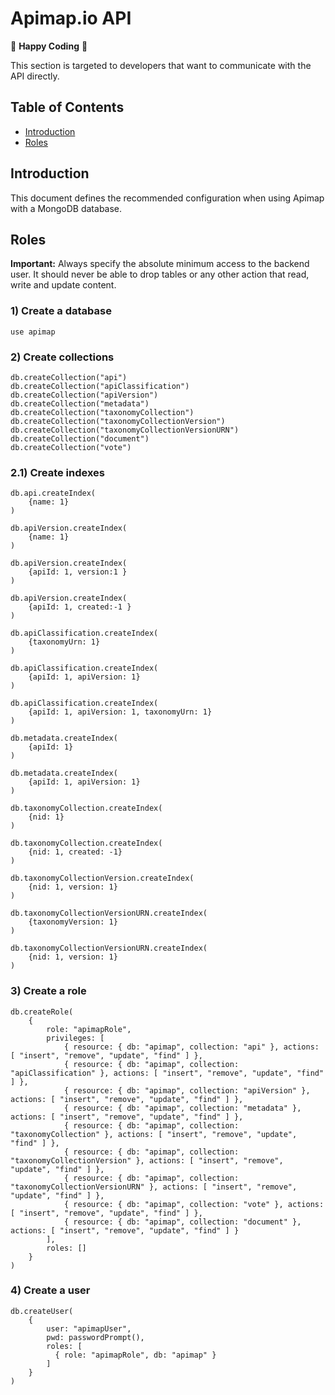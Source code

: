 Apimap.io API
=====

🥳 **Happy Coding** 🥳

This section is targeted to developers that want to communicate with the API directly.

## Table of Contents
* [Introduction](#introduction)
* [Roles](#roles)

## Introduction

This document defines the recommended configuration when using Apimap with a MongoDB database.

## Roles

**Important:** Always specify the absolute minimum access to the backend user. It should never be able to drop tables or any other action that read, write and update content.

### 1) Create a database
```mongodb-json-query
use apimap
```

### 2) Create collections
```mongodb-json-query
db.createCollection("api")
db.createCollection("apiClassification")
db.createCollection("apiVersion")
db.createCollection("metadata")
db.createCollection("taxonomyCollection")
db.createCollection("taxonomyCollectionVersion")
db.createCollection("taxonomyCollectionVersionURN")
db.createCollection("document")
db.createCollection("vote")
```

### 2.1) Create indexes
```mongodb-json-query
db.api.createIndex(
	{name: 1}
)

db.apiVersion.createIndex(
	{name: 1}
)

db.apiVersion.createIndex(
	{apiId: 1, version:1 }
)

db.apiVersion.createIndex(
	{apiId: 1, created:-1 }
)

db.apiClassification.createIndex(
	{taxonomyUrn: 1}
)

db.apiClassification.createIndex(
	{apiId: 1, apiVersion: 1}
)

db.apiClassification.createIndex(
	{apiId: 1, apiVersion: 1, taxonomyUrn: 1}
)

db.metadata.createIndex(
	{apiId: 1}
)

db.metadata.createIndex(
	{apiId: 1, apiVersion: 1}
)

db.taxonomyCollection.createIndex(
	{nid: 1}
)

db.taxonomyCollection.createIndex(
	{nid: 1, created: -1}
)

db.taxonomyCollectionVersion.createIndex(
	{nid: 1, version: 1}
)

db.taxonomyCollectionVersionURN.createIndex(
	{taxonomyVersion: 1}
)

db.taxonomyCollectionVersionURN.createIndex(
	{nid: 1, version: 1}
)
```

### 3) Create a role
```mongodb-json-query
db.createRole(
    {
        role: "apimapRole", 
        privileges: [
            { resource: { db: "apimap", collection: "api" }, actions: [ "insert", "remove", "update", "find" ] },
            { resource: { db: "apimap", collection: "apiClassification" }, actions: [ "insert", "remove", "update", "find" ] },
            { resource: { db: "apimap", collection: "apiVersion" }, actions: [ "insert", "remove", "update", "find" ] },
            { resource: { db: "apimap", collection: "metadata" }, actions: [ "insert", "remove", "update", "find" ] },
            { resource: { db: "apimap", collection: "taxonomyCollection" }, actions: [ "insert", "remove", "update", "find" ] },
            { resource: { db: "apimap", collection: "taxonomyCollectionVersion" }, actions: [ "insert", "remove", "update", "find" ] },
            { resource: { db: "apimap", collection: "taxonomyCollectionVersionURN" }, actions: [ "insert", "remove", "update", "find" ] },
            { resource: { db: "apimap", collection: "vote" }, actions: [ "insert", "remove", "update", "find" ] },
            { resource: { db: "apimap", collection: "document" }, actions: [ "insert", "remove", "update", "find" ] }
        ],
        roles: []
    }
)
```

### 4) Create a user
```mongodb-json-query
db.createUser(
    {
        user: "apimapUser",
        pwd: passwordPrompt(),
        roles: [
          { role: "apimapRole", db: "apimap" }  
        ]
    }
)
```